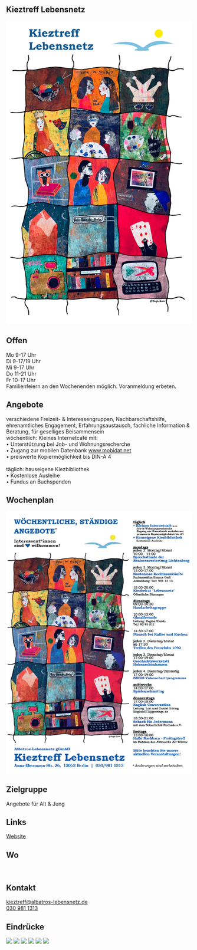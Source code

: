 ## Kieztreff Lebensnetz
<img id="topmedia" src="/Begegnungen/Images/Kieztreff/Kieztreff_Titelbild_transparent_kl_(c) Sanja Cekov.png" />

## Offen
Mo 9-17 Uhr<br>
Di 9-17/19 Uhr<br>
Mi 9-17 Uhr<br>
Do 11-21 Uhr<br>
Fr 10-17 Uhr<br>
Familienfeiern an den Wochenenden möglich. Voranmeldung erbeten.

## Angebote
verschiedene Freizeit- & Interessengruppen, Nachbarschaftshilfe, ehrenamtliches Engagement, Erfahrungsaustausch, fachliche Information & Beratung, für geselliges Beisammensein<br>
wöchentlich: Kleines Internetcafé mit: <br>
•	Unterstützung bei Job- und Wohnungsrecherche<br>
•	Zugang zur mobilen Datenbank www.mobidat.net<br>
•	preiswerte Kopiermöglichkeit bis DIN-A 4<br>
<br>
täglich: hauseigene Kiezbibliothek<br>
•	Kostenlose Ausleihe<br>
•	Fundus an Buchspenden<br>

## Wochenplan
<img src="/Begegnungen/Images/Kieztreff/Prog1.PNG"/>

## Zielgruppe
Angebote für Alt & Jung

## Links
<a class="external_link" href="https://www.albatros-lebensnetz.de/kieztreff-lebensnetz/">Website</a><br>
        
## Wo
<div id="gmap"></div>
<script>window.onload = showMap('Anna-Ebermann-Str. 26, 13053 Berlin', 0, 'gmap_mini')</script><br>

## Kontakt
[kieztreff@albatros-lebensnetz.de](kieztreff@albatros-lebensnetz.de)<br>
<a href="tel:+49309811313">030 981 1313</a>
               
## Eindrücke
<div class="mediacontainer">
  <img src="/Begegnungen/Images/Kieztreff/1.JPG" />
  <img src="/Begegnungen/Images/Kieztreff/2.JPG" />
  <img src="/Begegnungen/Images/Kieztreff/3.JPG" />
  <img src="/Begegnungen/Images/Kieztreff/4.JPG" />
  <img src="/Begegnungen/Images/Kieztreff/5.JPG" />
  <img src="/Begegnungen/Images/Kieztreff/6.JPG" />
</div>
